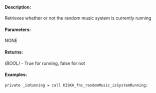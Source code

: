 #### Description:
Retrieves whether or not the random music system is currently running

#### Parameters:
NONE

#### Returns:
*(BOOL)* - True for running, false for not

#### Examples:
```sqf
private _isRunning = call KISKA_fnc_randomMusic_isSystemRunning;
```

